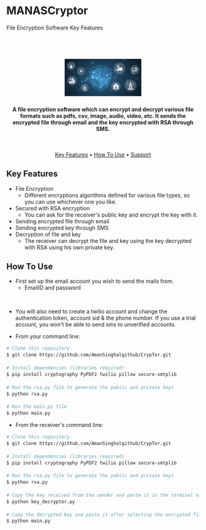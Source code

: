 # MANASCryptor
File Encryption Software
Key Features
<h1 align="center">
  <br>
  <img src="Crpto.png" alt="CrypTor" width="200">
  <br>
</h1>

<h4 align="center">A file encryption software which can encrypt and decrypt various file formats such as pdfs, csv, image, audio, video, etc. It sends the encrypted file through email and the key encrypted with RSA through SMS.</h4>
<br>

<p align="center">
  <a href="#key-features">Key Features</a> •
  <a href="#how-to-use">How To Use</a> •
  <a href="#support">Support</a>
</p>

<!-- ![screenshot](https://raw.githubusercontent.com/amitmerchant1990/electron-markdownify/master/app/img/markdownify.gif) -->

## Key Features

* File Encryption
  - Different encryptions algorithms defined for various file types, so you can use whichever one you like.
* Secured with RSA encryption
  - You can ask for the receiver's public key and encrypt the key with it.
* Sending encrypted file through email
* Sending encrypted key through SMS
* Decryption of file and key
  - The receiver can decrypt the file and key using the key decrypted with RSA using his own private key.

## How To Use

* First set up the email account you wish to send the mails from.
    - EmailID and password 
<br>

* You will also need to create a twilio account and change the authentication token, account sid & the phone number. If you use a trial account, you won't be able to send sms to unverified accounts. 

* From your command line:

```bash
# Clone this repository
$ git clone https://github.com/AmanSinghalgithub/CrypTor.git

# Install dependencies (libraries required)
$ pip install cryptography PyPDF2 twilio pillow secure-smtplib 

# Run the rsa.py file to generate the public and private keys
$ python rsa.py

# Run the main.py file
$ python main.py
```

* From the receiver's command line:
```bash
# Clone this repository
$ git clone https://github.com/AmanSinghalgithub/CrypTor.git

# Install dependencies (libraries required)
$ pip install cryptography PyPDF2 twilio pillow secure-smtplib 

# Run the rsa.py file to generate the public and private keys
$ python rsa.py

# Copy the key received from the sender and paste it in the terminal after running the key_decryptor.py file
$ python key_decryptor.py

# Copy the decrypted key and paste it after selecting the encrypted file when running the main.py file
$ python main.py
```


 
